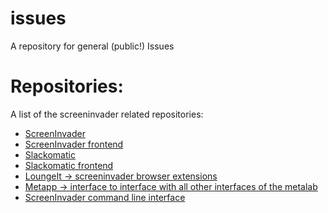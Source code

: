 # issues
A repository for general (public!) Issues

# Repositories:
A list of the screeninvader related repositories:
* [ScreenInvader](https://github.com/screeninvader/screeninvader)
* [ScreenInvader frontend](https://github.com/screeninvader/screeninvader-theme)
* [Slackomatic](https://github.com/sixtyeight/slackomatic)
* [Slackomatic frontend](https://github.com/screeninvader/slackomatic-frontend)
* [LoungeIt -> screeninvader browser extensions](https://github.com/screeninvader/loungeIt)
* [Metapp -> interface to interface with all other interfaces of the metalab](https://github.com/screeninvader/metapp)
* [ScreenInvader command line interface](https://github.com/screeninvader/ScreenInvader-CLI)
